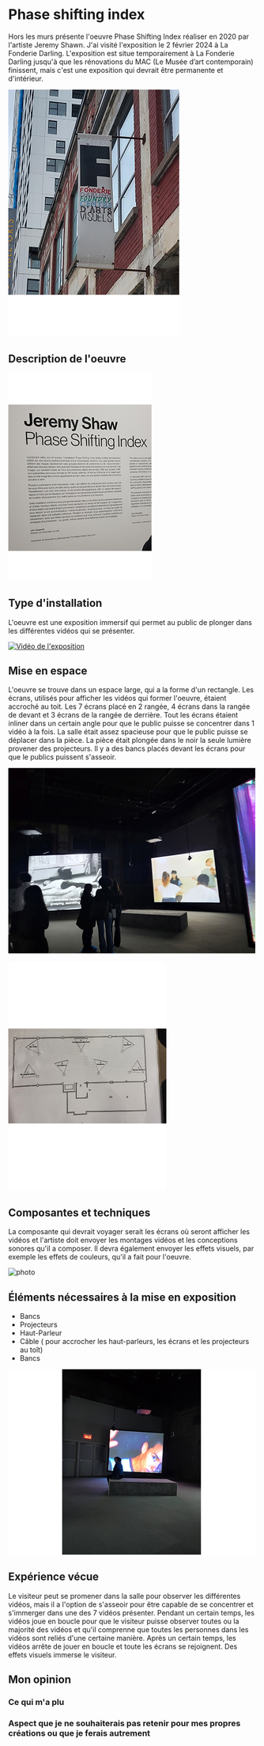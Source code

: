 # Phase shifting index
Hors les murs présente l'oeuvre Phase Shifting Index réaliser en 2020 par l'artiste Jeremy Shawn. J'ai visité l'exposition le 2 février 2024 à La Fonderie Darling. L'exposition est situe temporairement à La Fonderie Darling jusqu'à que les rénovations du MAC (Le Musée d’art contemporain) finissent, mais c'est une exposition qui devrait être permanente et d'intérieur.

![photo](affiche.png)
## Description de l'oeuvre


![photo](description.png)
## Type d'installation
L'oeuvre est une exposition immersif qui permet au public de plonger dans les différentes vidéos qui se présenter.

[![Vidéo de l'exposition](media/exposition.png)](https://youtube.com/shorts/NE09GGckmJ8)
## Mise en espace
L'oeuvre se trouve dans un espace large, qui a la forme d'un rectangle. Les écrans, utilisés pour afficher les vidéos qui former l'oeuvre, étaient accroché au toit. Les 7 écrans placé en 2 rangée, 4 écrans dans la rangée de devant et 3 écrans de la rangée de derrière. Tout les écrans étaient inliner dans un certain angle pour que le public puisse se concentrer dans 1 vidéo à la fois. La salle était assez spacieuse pour que le public puisse se déplacer dans la pièce. La pièce était plongée dans le noir la seule lumière provener des projecteurs. Il y a des bancs placés devant les écrans pour que le publics puissent s'asseoir.

![photo](salle.png)

![photo en 1000](croquis.png)
## Composantes et techniques
La composante qui devrait voyager serait les écrans où seront afficher les vidéos et l'artiste doit envoyer les montages vidéos et les conceptions sonores qu'il a composer. Il devra également envoyer les effets visuels, par exemple les effets de couleurs, qu'il a fait pour l'oeuvre.


![photo](écran.png)
## Éléments nécessaires à la mise en exposition
- Bancs
- Projecteurs
- Haut-Parleur
- Câble ( pour accrocher les haut-parleurs, les écrans et les projecteurs au toît)
- Bancs

![photo](élément.png)
##  Expérience vécue
Le visiteur peut se promener dans la salle pour observer les différentes vidéos, mais il a l'option de s'asseoir pour être capable de se concentrer et s'immerger dans une des 7 vidéos présenter. Pendant un certain temps, les vidéos joue en boucle pour que le visiteur puisse observer toutes ou la majorité des vidéos et qu'il comprenne que toutes les personnes dans les vidéos sont reliés d'une certaine manière. Après un certain temps, les vidéos arrête de jouer en boucle et toute les écrans se rejoignent. Des effets visuels immerse le visiteur.
## Mon opinion
### Ce qui m'a plu

###  Aspect que je ne souhaiterais pas retenir pour mes propres créations ou que je ferais autrement
